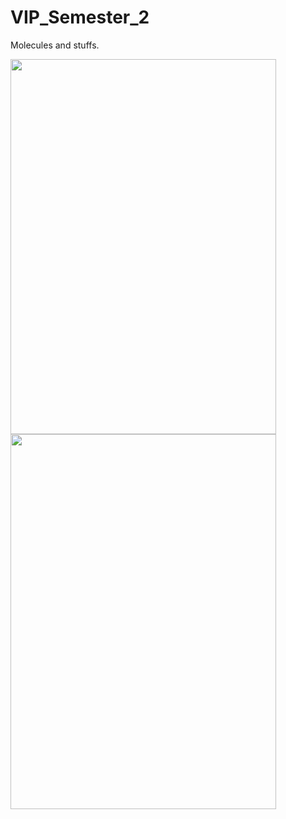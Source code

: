 # VIP_Semester_2
Molecules and stuffs.

<p float="left">
<img src="https://github.com/tomonarifeehan/VIP_Semester_2/blob/master/salt.png" width="425" height="600" /> 
<img src="https://github.com/tomonarifeehan/VIP_Semester_2/blob/master/salt2.jpg" width="425" height="600"/>
</p>
